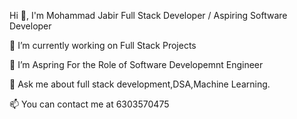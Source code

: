 
Hi 👋, I'm Mohammad Jabir
Full Stack Developer / Aspiring Software Developer

🔭 I’m currently working on Full Stack Projects

🌱 I’m Aspring For the Role of Software Developemnt Engineer

💬 Ask me about full stack development,DSA,Machine Learning. 

📫 You can contact me at 6303570475
